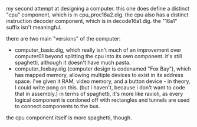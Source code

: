 my second attempt at designing a computer. this one does define a distinct "cpu" component, which is in cpu_proc16a2.dig. the cpu also has a distinct instruction decoder component, which is in decode16a1.dig. the "16a1" suffix isn't meaningful.

there are two main "versions" of the computer:
- computer_basic.dig, which really isn't much of an improvement over computer01 beyond splitting the cpu into its own component. it's still spaghetti, although it doesn't have much pasta.
- computer_foxbay.dig (computer design is codenamed "Fox Bay"), which has mapped memory, allowing multiple devices to exist in its address space. i've given it RAM, video memory, and a button device - in theory, I could write pong on this. (but i haven't, because i don't want to code that in assembly.) in terms of spaghetti, it's more like ravioli, as every logical component is cordoned off with rectangles and tunnels are used to connect components to the bus.

the cpu component itself is more spaghetti, though.
